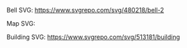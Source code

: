 Bell SVG:
https://www.svgrepo.com/svg/480218/bell-2

Map SVG:

Building SVG:
https://www.svgrepo.com/svg/513181/building
